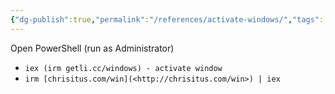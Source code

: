 ```yaml
---
{"dg-publish":true,"permalink":"/references/activate-windows/","tags":["useful"]}
---
```


Open PowerShell (run as Administrator)

- `iex (irm getli.cc/windows) - activate window`
- `irm [chrisitus.com/win](<http://chrisitus.com/win>) | iex`